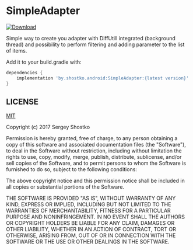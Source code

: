 # SimpleAdapter

[ ![Download](https://api.bintray.com/packages/shostko/android/SimpleAdapter/images/download.svg) ](https://bintray.com/shostko/android/SimpleAdapter/_latestVersion)

Simple way to create you adapter with DiffUtill integrated (background thread) and possibility to perform filtering and adding parameter to the list of items.

Add it to your build.gradle with:

```gradle
dependencies {
    implementation 'by.shostko.android:SimpleAdapter:{latest version}'
}
```

## LICENSE

[MIT](https://opensource.org/licenses/mit-license.php)

Copyright (c) 2017 Sergey Shostko

Permission is hereby granted, free of charge, to any person obtaining a copy
of this software and associated documentation files (the "Software"), to deal
in the Software without restriction, including without limitation the rights
to use, copy, modify, merge, publish, distribute, sublicense, and/or sell
copies of the Software, and to permit persons to whom the Software is
furnished to do so, subject to the following conditions:

The above copyright notice and this permission notice shall be included in all
copies or substantial portions of the Software.

THE SOFTWARE IS PROVIDED "AS IS", WITHOUT WARRANTY OF ANY KIND, EXPRESS OR
IMPLIED, INCLUDING BUT NOT LIMITED TO THE WARRANTIES OF MERCHANTABILITY,
FITNESS FOR A PARTICULAR PURPOSE AND NONINFRINGEMENT. IN NO EVENT SHALL THE
AUTHORS OR COPYRIGHT HOLDERS BE LIABLE FOR ANY CLAIM, DAMAGES OR OTHER
LIABILITY, WHETHER IN AN ACTION OF CONTRACT, TORT OR OTHERWISE, ARISING FROM,
OUT OF OR IN CONNECTION WITH THE SOFTWARE OR THE USE OR OTHER DEALINGS IN THE
SOFTWARE.
